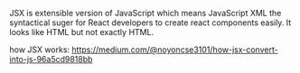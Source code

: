 JSX is extensible version of JavaScript which means JavaScript XML the syntactical suger for React developers to create react components easily. It looks like HTML but not exactly HTML.

how JSX works: https://medium.com/@noyoncse3101/how-jsx-convert-into-js-96a5cd9818bb
